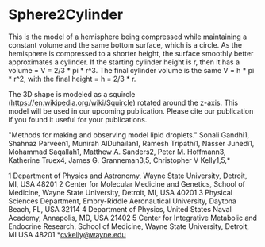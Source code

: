 # Sphere2Cylinder
This is the model of a hemisphere being compressed while maintaining a constant volume and the same bottom surface, which is a circle. As the hemisphere is compressed to a shorter height, the surface smoothly better approximates a cylinder. If the starting cylinder height is r, then it has a volume = V = 2/3 * pi * r^3. The final cylinder volume is the same V = h * pi * r^2, with the final height = h = 2/3 * r.

The 3D shape is modeled as a squircle (https://en.wikipedia.org/wiki/Squircle) rotated around the z-axis. This model will be used in our upcoming publication. Please cite our publication if you found it useful for your publications.

"Methods for making and observing model lipid droplets."
Sonali Gandhi1, Shahnaz Parveen1, Munirah AlDuhailan1, Ramesh Tripathi1,
Nasser Junedi1, Mohammad Saqallah1, Matthew A. Sanders2, Peter M. Hoffmann3, Katherine Truex4, James G. Granneman3,5, Christopher V Kelly1,5,*

1 Department of Physics and Astronomy, Wayne State University, Detroit, MI, USA 48201
2 Center for Molecular Medicine and Genetics, School of Medicine, Wayne State University, Detroit, MI, USA 40201
3 Physical Sciences Department, Embry-Riddle Aeronautical University, Daytona Beach, FL, USA 32114
4 Department of Physics, United States Naval Academy, Annapolis, MD, USA 21402
5 Center for Integrative Metabolic and Endocrine Research, School of Medicine, Wayne State University, Detroit, MI USA 48201
*cvkelly@wayne.edu 
